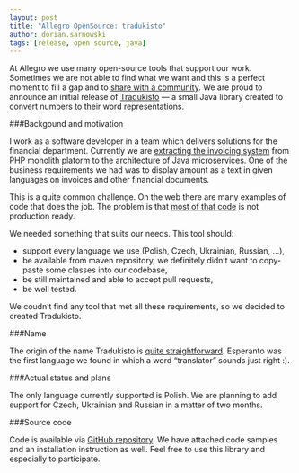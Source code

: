 ```yaml
---
layout: post
title: "Allegro OpenSource: tradukisto"
author: dorian.sarnowski
tags: [release, open source, java]
---
```


At Allegro we use many open-source tools that support our work. Sometimes we are not able to find what we want and this is a perfect moment to fill a gap and
to [share with a community](http://allegrotech.io/open-source/). We are proud to announce an initial release of [Tradukisto](https://github.com/allegro/tradukisto) — a small Java library created to
convert numbers to their word representations.

###Backgound and motivation

I work as a software developer in a team which delivers solutions for the financial department. Currently we are
[extracting the invoicing system](http://allegrotech.io/working-with-legacy-architecture.html) from PHP monolith platorm to the architecture of Java
microservices. One of the business requirements we had was to display amount as a text in given languages on invoices and other financial documents.

This is a quite common challenge. On the web there are many examples of code that does the job. The problem is that
[most of that code](http://stackoverflow.com/questions/3911966/how-to-convert-number-to-words-in-java) is not production ready.

We needed something that suits our needs. This tool should:

+ support every language we use (Polish, Czech, Ukrainian, Russian, ...),
+ be available from maven repository, we definitely didn’t want to copy-paste some classes into our codebase,
+ be still maintained and able to accept pull requests,
+ be well tested.

We coudn’t find any tool that met all these requirements, so we decided to created Tradukisto.

###Name

The origin of the name Tradukisto is [quite straightforward](https://translate.google.com/#eo/en/tradukisto). Esperanto was the first language we found
in which a word “translator” sounds just right :).

###Actual status and plans

The only language currently supported is Polish. We are planning to add support for Czech, Ukrainian and Russian in a matter of two months.

###Source code

Code is available via [GitHub repository](https://github.com/allegro/tradukisto). We have attached code samples and an installation instruction as well. Feel free to use this library and especially
to participate.
